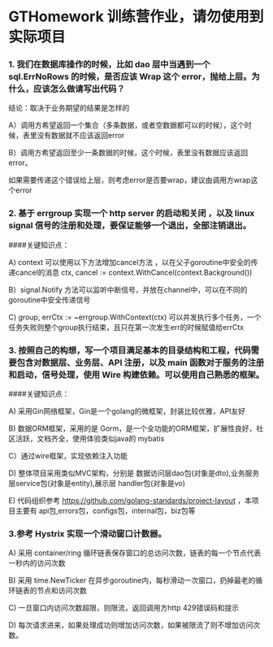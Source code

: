 # GTHomework 训练营作业，请勿使用到实际项目

### 1. 我们在数据库操作的时候，比如 dao 层中当遇到一个 sql.ErrNoRows 的时候，是否应该 Wrap 这个 error，抛给上层。为什么，应该怎么做请写出代码？
结论：取决于业务期望的结果是怎样的

A）调用方希望返回一个集合（多条数据，或者空数据都可以的时候），这个时候，表里没有数据就不应该返回error

B）调用方希望返回至少一条数据的时候，这个时候，表里没有数据应该返回error。

如果需要传递这个错误给上层，则考虑error是否要wrap，建议由调用方wrap这个error


### 2. 基于 errgroup 实现一个 http server 的启动和关闭 ，以及 linux signal 信号的注册和处理，要保证能够一个退出，全部注销退出。


####关键知识点：

A) context 可以使用以下方法增加cancel方法 ，以在父子goroutine中安全的传递cancel的消息
ctx, cancel := context.WithCancel(context.Background())

B）signal.Notify 方法可以监听中断信号，并放在channel中，可以在不同的goroutine中安全传递信号

C) group, errCtx := ~errgroup.WithContext(ctx) 可以并发执行多个任务，一个任务失败则整个group执行结束，且只在第一次发生err的时候赋值给errCtx

### 3. 按照自己的构想，写一个项目满足基本的目录结构和工程，代码需要包含对数据层、业务层、API 注册，以及 main 函数对于服务的注册和启动，信号处理，使用 Wire 构建依赖。可以使用自己熟悉的框架。


####关键知识点：

A) 采用Gin网络框架，Gin是一个golang的微框架，封装比较优雅，API友好

B) 数据ORM框架，采用的是 Gorm，是一个全功能的ORM框架，扩展性良好，社区活跃，文档齐全，使用体验类似java的 mybatis

C）通过wire框架，实现依赖注入功能

D) 整体项目采用类似MVC架构，分别是 数据访问层dao包(对象是dto),业务服务层service包(对象是entity),展示层 handler包(对象是vo)

E) 代码组织参考  https://github.com/golang-standards/project-layout ，本项目主要有 api包,errors包，configs包，internal包，biz包等

### 3.参考 Hystrix 实现一个滑动窗口计数器。

A)  采用 container/ring 循环链表保存窗口的总访问次数，链表的每一个节点代表一秒内的访问次数

B) 采用 time.NewTicker 在异步goroutine内，每秒滑动一次窗口，扔掉最老的循环链表的节点和访问次数

C) 一旦窗口内访问次数超限，则限流，返回调用方http 429错误码和提示

D) 每次请求进来，如果处理成功则增加访问次数，如果被限流了则不增加访问次数。


